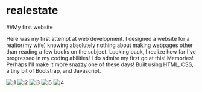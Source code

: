 # realestate

##My first website

Here was my first attempt at web development. I designed a website for a realtor(my wife) knowing absolutely nothing about making webpages other than reading a few books on the subject. Looking back, I realize how far I've progressed in my coding abilities! I do admire my first go at this! Memories! Perhaps I'll make it more snazzy one of these days! Built using HTML, CSS, a tiny bit of Bootstrap, and Javascript.

![j1](https://user-images.githubusercontent.com/27470842/36613826-87cde4b6-188f-11e8-8323-4e812814cc63.PNG)
![j2](https://user-images.githubusercontent.com/27470842/36613837-8c331b84-188f-11e8-978e-12ad4f180629.PNG)
![j3](https://user-images.githubusercontent.com/27470842/36613845-90eff336-188f-11e8-9a43-cd48bbcb8dbf.PNG)
![j5](https://user-images.githubusercontent.com/27470842/36613853-947acc38-188f-11e8-9d3d-5bf21e416c94.PNG)
![j4](https://user-images.githubusercontent.com/27470842/36613857-9693568e-188f-11e8-85b5-4eaf3a871cbf.PNG)




